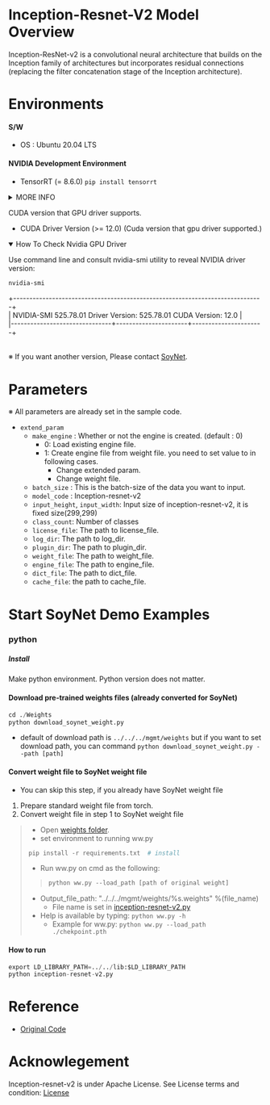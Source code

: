 # Inception-Resnet-V2 Model Overview
Inception-ResNet-v2 is a convolutional neural architecture that builds on the Inception family of architectures but incorporates residual connections (replacing the filter concatenation stage of the Inception architecture).



# Environments   

#### S/W
 - OS : Ubuntu 20.04 LTS

#### NVIDIA Development Environment
- TensorRT (= 8.6.0)
`pip install tensorrt`
 <details close>
<summary>MORE INFO</summary>
Actually, SoyNet needs only

- libnvinfer.so
- libnvinfer_builder_resource.so.8.6.0

If you need an efficient way to run SoyNet, just include those files (from TensorRT SDK) in the lib folder.

But due to Nvidia license policy, we cannot provide a portion of the TensorRT SDK.

So technically, SoyNet doesn't need to install the TensorRT SDK.
##### More about [SoyNet](https://soynet.io/).
</details>

CUDA version that GPU driver supports.
 - CUDA Driver Version (>= 12.0) (Cuda version that gpu driver supported.)
<details open>
<summary>How To Check Nvidia GPU Driver</summary>

Use command line and consult nvidia-smi utility to reveal NVIDIA driver version:
```cmd
nvidia-smi
```
+-----------------------------------------------------------------------------+
<br/>| NVIDIA-SMI 525.78.01    Driver Version: 525.78.01    CUDA Version: 12.0        |
<br/>|-------------------------------+----------------------+----------------------+


</details>

 
 <br/>※ If you want another version, Please contact [SoyNet](https://soynet.io/en/).

# Parameters
  ※ All parameters are already set in the sample code.
 - `extend_param`
      -  `make_engine` : Whether or not the engine is created. (default : 0)
         - 0: Load existing engine file.
         - 1: Create engine file from weight file. you need to set value to in following cases.
            - Change extended param.
            - Change weight file.
      - `batch_size` : This is the batch-size of the data you want to input.
      - `model_code` : Inception-resnet-v2
      - `input_height`, `input_width`: Input size of inception-resnet-v2, it is fixed size(299,299)
      - `class_count`: Number of classes
      - `license_file`: The path to license_file.
      - `log_dir`: The path to log_dir.
      - `plugin_dir`: The path to plugin_dir.
      - `weight_file`: The path to weight_file.
      - `engine_file`: The path to engine_file.
      - `dict_file`: The path to dict_file.
      - `cache_file`: the path to cache_file.

# Start SoyNet Demo Examples
### python
##### Install
Make python environment. Python version does not matter.

#### Download pre-trained weights files (already converted for SoyNet)
```python
cd ./Weights
python download_soynet_weight.py
```
* default of download path is `../../../mgmt/weights` but if you want to set download path, you can command `python download_soynet_weight.py --path [path]`
#### Convert weight file to SoyNet weight file
* You can skip this step, if you already have SoyNet weight file 

1.  Prepare standard weight file from torch.
2.  Convert weight file in step 1 to SoyNet weight file
  > - Open [weights folder](https://github.com/soynet-support/SoyNet_model_market_v5/tree/main/SamplesPY/inception-resnet-v2/Weights).
  >	- set environment to running ww.py 
  >	```python 
  >	pip install -r requirements.txt  # install 
  >	```
  > - Run ww.py on cmd as the following:
  >>	```python
  >>	python ww.py --load_path [path of original weight]
  >>	```
  >	- Output_file_path: "../../../mgmt/weights/%s.weights" %(file_name)
  >     - File name is set in [inception-resnet-v2.py](https://github.com/soynet-support/SoyNet_model_market_v5/tree/main/SamplesPY/inception-resnet-v2)
  >	- Help is available by typing:
  >		```python ww.py -h```
  >   - Example for ww.py:
  > 		```
  > 		python ww.py --load_path ./chekpoint.pth
  > 		```

#### How to run
```python
export LD_LIBRARY_PATH=../../lib:$LD_LIBRARY_PATH
python inception-resnet-v2.py
```
# Reference
 - [Original Code](https://github.com/tensorflow/models/blob/master/research/slim/nets/inception_resnet_v2.py)

# Acknowlegement

Inception-resnet-v2 is under Apache License. 
See License terms and condition: [License](https://github.com/tensorflow/models/blob/master/LICENSE)
